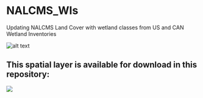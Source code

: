 # NALCMS_WIs

Updating NALCMS Land Cover with wetland classes from US and CAN Wetland Inventories

![alt text](https://github.com/erikagarcez/NALCMS_WIs/blob/main/NACLMS_WI.png)

## This spatial layer is available for download in this repository:

[![](https://zenodo.org/badge/DOI/10.5281/zenodo.15831968.svg)](https://doi.org/10.5281/zenodo.15831968)
